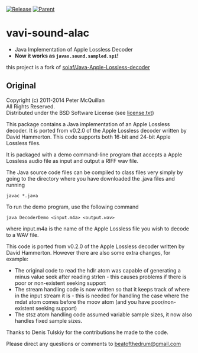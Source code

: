 [![Release](https://jitpack.io/v/umjammer/Java-Apple-Lossless-decoder.svg)](https://jitpack.io/#umjammer/Java-Apple-Lossless-decoder) [![Parent](https://img.shields.io/badge/Parent-vavi--sound--sandbox-pink)](https://github.com/umjammer/vavi-sound-sandbox)

# vavi-sound-alac

 * Java Implementation of Apple Lossless Decoder
 * **Now it works as `javax.sound.sampled.spi`!**

this project is a fork of [soiaf/Java-Apple-Lossless-decoder](https://github.com/soiaf/Java-Apple-Lossless-decoder)

## Original

Copyright (c) 2011-2014 Peter McQuillan</br>
All Rights Reserved.</br>
Distributed under the BSD Software License (see [license.txt](license.txt))</br>

This package contains a Java implementation of an Apple Lossless decoder.
It is ported from v0.2.0 of the Apple Lossless decoder written by David Hammerton.
This code supports both 16-bit and 24-bit Apple Lossless files.

It is packaged with a demo command-line program that accepts a
Apple Lossless audio file as input and output a RIFF wav file.

The Java source code files can be compiled to class files very simply by going 
to the directory where you have downloaded the .java files and running

`javac *.java`

To run the demo program, use the following command

`java DecoderDemo <input.m4a> <output.wav>`

where input.m4a is the name of the Apple Lossless file you wish to decode to a WAV file.

This code is ported from v0.2.0 of the Apple Lossless decoder written by David Hammerton.
However there are also some extra changes, for example:

* The original code to read the hdlr atom was capable of generating a minus value seek
after reading strlen - this causes problems if there is poor or non-existent seeking 
support
* The stream handling code is now written so that it keeps track of where in the input
stream it is - this is needed for handling the case where the mdat atom comes before the
moov atom (and you have poor/non-existent seeking support)
* The stsz atom handling code assumed variable sample sizes, it now also handles fixed
sample sizes.


Thanks to Denis Tulskiy for the contributions he made to the code.

Please direct any questions or comments to beatofthedrum@gmail.com

